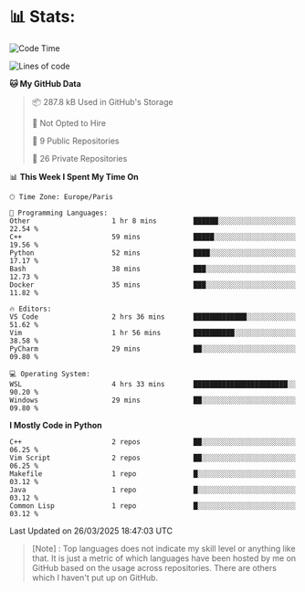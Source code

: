 

<h1>📊 Stats:</h1>

<!--START_SECTION:waka-->
![Code Time](http://img.shields.io/badge/Code%20Time-825%20hrs%2046%20mins-blue)

![Lines of code](https://img.shields.io/badge/From%20Hello%20World%20I%27ve%20Written-6.5%20million%20lines%20of%20code-blue)

**🐱 My GitHub Data** 

> 📦 287.8 kB Used in GitHub's Storage 
 > 
> 🚫 Not Opted to Hire
 > 
> 📜 9 Public Repositories 
 > 
> 🔑 26 Private Repositories 
 > 
📊 **This Week I Spent My Time On** 

```text
🕑︎ Time Zone: Europe/Paris

💬 Programming Languages: 
Other                    1 hr 8 mins         ██████░░░░░░░░░░░░░░░░░░░   22.54 % 
C++                      59 mins             █████░░░░░░░░░░░░░░░░░░░░   19.56 % 
Python                   52 mins             ████░░░░░░░░░░░░░░░░░░░░░   17.17 % 
Bash                     38 mins             ███░░░░░░░░░░░░░░░░░░░░░░   12.73 % 
Docker                   35 mins             ███░░░░░░░░░░░░░░░░░░░░░░   11.82 % 

🔥 Editors: 
VS Code                  2 hrs 36 mins       █████████████░░░░░░░░░░░░   51.62 % 
Vim                      1 hr 56 mins        ██████████░░░░░░░░░░░░░░░   38.58 % 
PyCharm                  29 mins             ██░░░░░░░░░░░░░░░░░░░░░░░   09.80 % 

💻 Operating System: 
WSL                      4 hrs 33 mins       ███████████████████████░░   90.20 % 
Windows                  29 mins             ██░░░░░░░░░░░░░░░░░░░░░░░   09.80 % 
```

**I Mostly Code in Python** 

```text
C++                      2 repos             ██░░░░░░░░░░░░░░░░░░░░░░░   06.25 % 
Vim Script               2 repos             ██░░░░░░░░░░░░░░░░░░░░░░░   06.25 % 
Makefile                 1 repo              █░░░░░░░░░░░░░░░░░░░░░░░░   03.12 % 
Java                     1 repo              █░░░░░░░░░░░░░░░░░░░░░░░░   03.12 % 
Common Lisp              1 repo              █░░░░░░░░░░░░░░░░░░░░░░░░   03.12 % 
```




 Last Updated on 26/03/2025 18:47:03 UTC
<!--END_SECTION:waka-->

 > [Note] : Top languages does not indicate my skill level or anything like that. It is just a metric of which languages have been hosted by me on GitHub based on the usage across repositories. There are others which I haven't put up on GitHub.</span>
